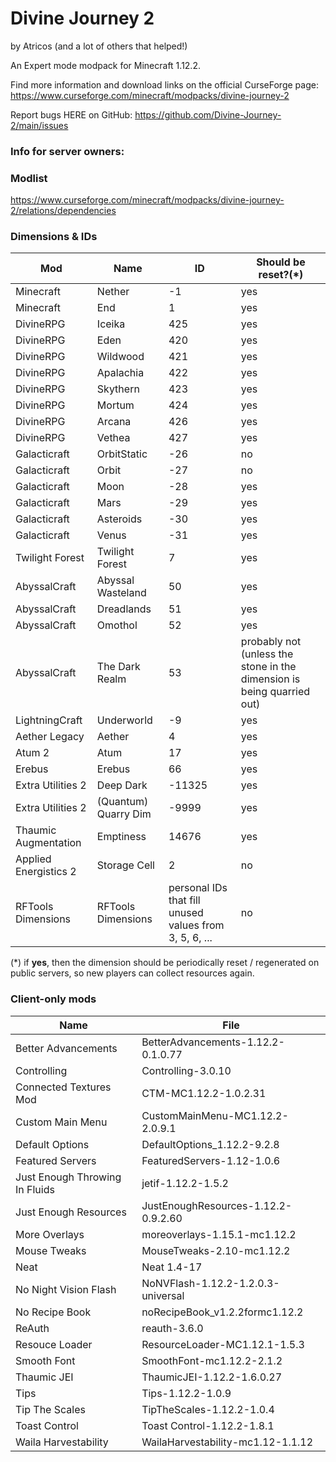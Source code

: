 # Divine Journey 2
by Atricos (and a lot of others that helped!)

An Expert mode modpack for Minecraft 1.12.2.

Find more information and download links on the official CurseForge page: https://www.curseforge.com/minecraft/modpacks/divine-journey-2

Report bugs HERE on GitHub: https://github.com/Divine-Journey-2/main/issues

### Info for server owners:

### Modlist
https://www.curseforge.com/minecraft/modpacks/divine-journey-2/relations/dependencies

### Dimensions & IDs

| Mod | Name  | ID | Should be reset?(*) |
| ------------- | ------------- | ------------- | ------------- |
| Minecraft | Nether | -1 | yes |
| Minecraft | End | 1 | yes |
| DivineRPG | Iceika | 425 | yes |
| DivineRPG | Eden | 420 | yes |
| DivineRPG | Wildwood | 421 | yes |
| DivineRPG | Apalachia | 422 | yes |
| DivineRPG | Skythern | 423 | yes |
| DivineRPG | Mortum | 424 | yes |
| DivineRPG | Arcana | 426 | yes |
| DivineRPG | Vethea | 427 | yes |
| Galacticraft | OrbitStatic | -26 | no |
| Galacticraft | Orbit | -27 | no |
| Galacticraft | Moon | -28 | yes |
| Galacticraft | Mars | -29 | yes |
| Galacticraft | Asteroids | -30 | yes |
| Galacticraft | Venus | -31 | yes |
| Twilight Forest | Twilight Forest | 7 | yes |
| AbyssalCraft | Abyssal Wasteland | 50 | yes |
| AbyssalCraft | Dreadlands | 51 | yes |
| AbyssalCraft | Omothol | 52 | yes |
| AbyssalCraft | The Dark Realm | 53 | probably not (unless the stone in the dimension is being quarried out) |
| LightningCraft | Underworld | -9 | yes |
| Aether Legacy | Aether | 4 | yes |
| Atum 2 | Atum | 17 | yes |
| Erebus | Erebus | 66 | yes |
| Extra Utilities 2 | Deep Dark | -11325 | yes |
| Extra Utilities 2 | (Quantum) Quarry Dim | -9999 | yes |
| Thaumic Augmentation | Emptiness | 14676 | yes |
| Applied Energistics 2 | Storage Cell | 2 | no |
| RFTools Dimensions | RFTools Dimensions | personal IDs that fill unused values from 3, 5, 6, ... | no |


(*) if **yes**, then the dimension should be periodically reset / regenerated on public servers, so new players can collect resources again.

### Client-only mods
| Name | File |
| ------------- | ------------- |
| Better Advancements | BetterAdvancements-1.12.2-0.1.0.77 |
| Controlling | Controlling-3.0.10 |
| Connected Textures Mod | CTM-MC1.12.2-1.0.2.31 |
| Custom Main Menu | CustomMainMenu-MC1.12.2-2.0.9.1 |
| Default Options | DefaultOptions_1.12.2-9.2.8 |
| Featured Servers | FeaturedServers-1.12-1.0.6 |
| Just Enough Throwing In Fluids | jetif-1.12.2-1.5.2 |
| Just Enough Resources | JustEnoughResources-1.12.2-0.9.2.60 |
| More Overlays | moreoverlays-1.15.1-mc1.12.2 |
| Mouse Tweaks | MouseTweaks-2.10-mc1.12.2 |
| Neat | Neat 1.4-17 |
| No Night Vision Flash | NoNVFlash-1.12.2-1.2.0.3-universal |
| No Recipe Book | noRecipeBook_v1.2.2formc1.12.2 |
| ReAuth | reauth-3.6.0 |
| Resouce Loader | ResourceLoader-MC1.12.1-1.5.3 |
| Smooth Font | SmoothFont-mc1.12.2-2.1.2 |
| Thaumic JEI | ThaumicJEI-1.12.2-1.6.0.27 |
| Tips | Tips-1.12.2-1.0.9 |
| Tip The Scales | TipTheScales-1.12.2-1.0.4 |
| Toast Control | Toast Control-1.12.2-1.8.1 |
| Waila Harvestability | WailaHarvestability-mc1.12-1.1.12 |
